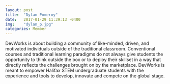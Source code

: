 ```yaml
---
layout: post
title:  "Dylan Pomeroy"
date:   2017-01-29 11:39:13 -0400
img:    "dylan_p.jpg"
categories: Member
---
```


DevWorks is about building a community of like-minded, driven, and motivated individuals outside of the traditional classroom. Conventional courses and traditional learning paradigms do not always give students the opportunity to think outside the box or to deploy their skillset in a way that directly reflects the challenges brought on by the marketplace. DevWorks is meant to empower Halifax STEM undergraduate students with the experience and tools to develop, innovate and compete on the global stage.